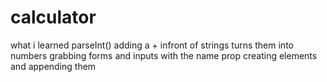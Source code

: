 # calculator
what i learned 
 parseInt()
 adding a + infront of strings turns them into numbers
 grabbing forms and inputs with the name prop
 creating elements and appending them 
 
